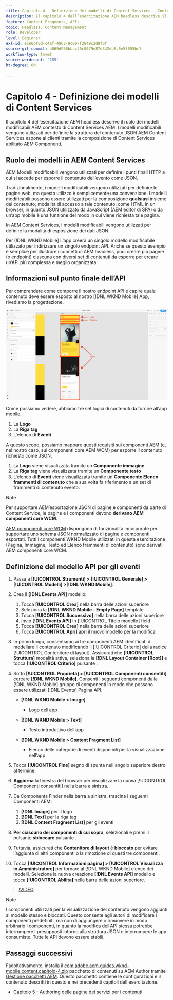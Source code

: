 ```yaml
---
title: Capitolo 4 - Definizione dei modelli di Content Services - Content Services
description: Il capitolo 4 dell’esercitazione AEM headless descrive il ruolo dei modelli modificabili AEM contesto di Content Services AEM. I modelli modificabili vengono utilizzati per definire la struttura del contenuto JSON AEM Content Services in ultima analisi.
feature: Content Fragments, APIs
topic: Headless, Content Management
role: Developer
level: Beginner
exl-id: ece0bf0d-c4af-4962-9c00-f2849c2d8f6f
source-git-commit: b069d958bbcc40c0079e87d342db6c5e53055bc7
workflow-type: tm+mt
source-wordcount: '785'
ht-degree: 0%

---
```


# Capitolo 4 - Definizione dei modelli di Content Services

Il capitolo 4 dell’esercitazione AEM headless descrive il ruolo dei modelli modificabili AEM contesto di Content Services AEM. I modelli modificabili vengono utilizzati per definire la struttura del contenuto JSON AEM Content Services espone ai clienti tramite la composizione di Content Services abilitato AEM Componenti.

## Ruolo dei modelli in AEM Content Services

AEM Modelli modificabili vengono utilizzati per definire i punti finali HTTP a cui si accede per esporre il contenuto dell’evento come JSON.

Tradizionalmente, i modelli modificabili vengono utilizzati per definire le pagine web, ma questo utilizzo è semplicemente una convenzione. I modelli modificabili possono essere utilizzati per la composizione **qualsiasi** insieme del contenuto; modalità di accesso a tale contenuto: come HTML in un browser, in quanto JSON utilizzato da JavaScript (AEM editor di SPA) o da un’app mobile è una funzione del modo in cui viene richiesta tale pagina.

In AEM Content Services, i modelli modificabili vengono utilizzati per definire la modalità di esposizione dei dati JSON.

Per [!DNL WKND Mobile] L’app creerà un singolo modello modificabile utilizzato per indirizzare un singolo endpoint API. Anche se questo esempio è semplice per illustrare i concetti di AEM headless, puoi creare più pagine (o endpoint) ciascuna con diversi set di contenuti da esporre per creare un’API più complessa e meglio organizzata.

## Informazioni sul punto finale dell’API

Per comprendere come comporre il nostro endpoint API e capire quale contenuto deve essere esposto al nostro [!DNL WKND Mobile] App, rivediamo la progettazione.

![Decomposizione della pagina API degli eventi](./assets/chapter-4/design-to-component-mapping.png)

Come possiamo vedere, abbiamo tre set logici di contenuti da fornire all’app mobile.

1. La **Logo**
2. La **Riga tag**
3. L&#39;elenco di **Eventi**

A questo scopo, possiamo mappare questi requisiti sui componenti AEM (e, nel nostro caso, sui componenti core AEM WCM) per esporre il contenuto richiesto come JSON.

1. La **Logo** viene visualizzata tramite un **Componente immagine**
2. La **Riga tag** viene visualizzata tramite un **Componente testo**
3. L&#39;elenco di **Eventi** viene visualizzata tramite un **Componente Elenco frammenti di contenuto** che a sua volta fa riferimento a un set di frammenti di contenuto evento.

>[!NOTE]
>
>Per supportare AEM’esportazione JSON di pagine e componenti da parte di Content Service, le pagine e i componenti devono **derivano AEM componenti core WCM**.
>
>[AEM componenti core WCM](https://github.com/Adobe-Marketing-Cloud/aem-core-wcm-components) dispongono di funzionalità incorporate per supportare uno schema JSON normalizzato di pagine e componenti esportati. Tutti i componenti WKND Mobile utilizzati in questa esercitazione (Pagina, Immagine, Testo ed Elenco frammenti di contenuto) sono derivati AEM componenti core WCM.

## Definizione del modello API per gli eventi

1. Passa a **[!UICONTROL Strumenti] > [!UICONTROL Generale] > [!UICONTROL Modelli] >[!DNL WKND Mobile]**.

1. Crea il **[!DNL Events API]** modello:

   1. Tocca **[!UICONTROL Crea]** nella barra delle azioni superiore
   1. Seleziona la **[!DNL WKND Mobile - Empty Page]** template
   1. Tocca **[!UICONTROL Successivo]** nella barra delle azioni superiore
   1. Invio **[!DNL Events API]** in [!UICONTROL Titolo modello] field
   1. Tocca **[!UICONTROL Crea]** nella barra delle azioni superiore
   1. Tocca **[!UICONTROL Apri]** apri il nuovo modello per la modifica

1. In primo luogo, consentiamo ai tre componenti AEM identificati di modellare il contenuto modificando il [!UICONTROL Criterio] della radice [!UICONTROL Contenitore di layout]. Assicurati che **[!UICONTROL Struttura]** modalità attiva, seleziona la **[!DNL Layout Container \[Root\]]** e tocca **[!UICONTROL Criterio]** pulsante .
1. Sotto **[!UICONTROL Proprietà] > [!UICONTROL Componenti consentiti]** cercare **[!DNL WKND Mobile]**. Consenti i seguenti componenti dalla [!DNL WKND Mobile] gruppo di componenti in modo che possano essere utilizzati [!DNL Events] Pagina API.

   * **[!DNL WKND Mobile > Image]**

      * Logo dell’app
   * **[!DNL WKND Mobile > Text]**

      * Testo introduttivo dell’app
   * **[!DNL WKND Mobile > Content Fragment List]**

      * Elenco delle categorie di eventi disponibili per la visualizzazione nell’app



1. Tocca **[!UICONTROL Fine]** segno di spunta nell&#39;angolo superiore destro al termine.
1. **Aggiorna** la finestra del browser per visualizzare la nuova [!UICONTROL Componenti consentiti] nella barra a sinistra.
1. Da Components Finder nella barra a sinistra, trascina i seguenti Componenti AEM:
   1. **[!DNL Image]** per il logo
   2. **[!DNL Text]** per la riga tag
   3. **[!DNL Content Fragment List]** per gli eventi
1. **Per ciascuno dei componenti di cui sopra**, selezionali e premi il pulsante **sbloccare** pulsante .
1. Tuttavia, assicurati che **Contenitore di layout** è **bloccato** per evitare l’aggiunta di altri componenti o la rimozione di questi tre componenti.
1. Tocca **[!UICONTROL Informazioni pagina] > [!UICONTROL Visualizza in Amministratore]** per tornare al [!DNL WKND Mobile] elenco dei modelli. Seleziona la nuova creazione **[!DNL Events API]** modello e tocca **[!UICONTROL Abilita]** nella barra delle azioni superiore.

>[!VIDEO](https://video.tv.adobe.com/v/28342/?quality=12&learn=on)

>[!NOTE]
>
> I componenti utilizzati per la visualizzazione del contenuto vengono aggiunti al modello stesso e bloccati. Questo consente agli autori di modificare i componenti predefiniti, ma non di aggiungere o rimuovere in modo arbitrario i componenti, in quanto la modifica dell’API stessa potrebbe interrompere i presupposti intorno alla struttura JSON e interrompere le app consumiste. Tutte le API devono essere stabili.

## Passaggi successivi

Facoltativamente, installa il [com.adobe.aem.guides.wknd-mobile.content.capitolo-4.zip](https://github.com/adobe/aem-guides-wknd-mobile/releases/latest) pacchetto di contenuti su AEM Author tramite [Gestione pacchetti AEM](http://localhost:4502/crx/packmgr/index.jsp). Questo pacchetto contiene le configurazioni e il contenuto descritti in questo e nei precedenti capitoli dell&#39;esercitazione.

* [Capitolo 5 - Authoring delle pagine dei servizi per i contenuti](./chapter-5.md)
